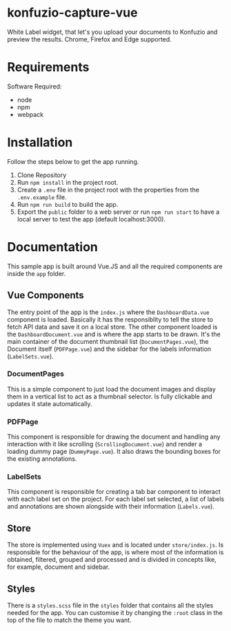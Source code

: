 # konfuzio-capture-vue

White Label widget, that let's you upload your documents to Konfuzio and preview the results. Chrome, Firefox and Edge supported.

# **Requirements**

Software Required:

- node
- npm
- webpack

# **Installation**

Follow the steps below to get the app running.

1. Clone Repository
2. Run `npm install` in the project root.
3. Create a `.env` file in the project root with the properties from the `.env.example` file.
4. Run `npm run build` to build the app.
5. Export the `public` folder to a web server or run `npm run start` to have a local server to test the app (default localhost:3000).

# **Documentation**

This sample app is built around Vue.JS and all the required components are inside the `app` folder. 

## Vue Components
The entry point of the app is the `index.js` where the `DashboardData.vue` component is loaded. Basically it has the responsiblity to tell the store to fetch API data and save it on a local store.
The other component loaded is the `DashboardDocument.vue` and is where the app starts to be drawn. It's the main container of the document thumbnail list (`DocumentPages.vue`), the Document itself (`PDFPage.vue`) and the sidebar for the labels information (`LabelSets.vue`). 

### DocumentPages
This is a simple component to just load the document images and display them in a vertical list to act as a thumbnail selector. Is fully clickable and updates it state automatically.

### PDFPage
This component is responsible for drawing the document and handling any interaction with it like scrolling (`ScrollingDocument.vue`) and render a loading dummy page (`DummyPage.vue`). It also draws the bounding boxes for the existing annotations.

### LabelSets
This component is responsible for creating a tab bar component to interact with each label set on the project. For each label set selected, a list of labels and annotations are shown alongside with their information (`Labels.vue`).

## Store
The store is implemented using `Vuex` and is located under `store/index.js`. Is responsible for the behaviour of the app, is where most of the information is obtained, filtered, grouped and processed and is divided in concepts like, for example, document and sidebar.

## Styles
There is a `styles.scss` file in the `styles` folder that contains all the styles needed for the app. You can customise it by changing the `:root` class in the top of the file to match the theme you want.

